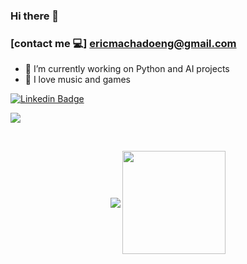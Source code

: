 ### Hi there 👋

### [contact me 💻] ericmachadoeng@gmail.com

- 🔭  I’m currently working on Python and AI projects
- 🚴  I love music and games


[![Linkedin Badge](https://img.shields.io/badge/-linkedin-%230077B5?style=for-the-badge&logo=linkedin&logoColor=white)](https://www.linkedin.com/in/eric-machado-738979156/)

![](https://komarev.com/ghpvc/?username=ericjmachado&color=blue&style=flat)

<br>

<p align="center">
   <img
      align="center"
      src="https://github-readme-stats.vercel.app/api/top-langs/?username=ericjmachado&layout=compact&theme=tokyonight"
    />
  <img   
      align="center"
      height="165" 
       src="https://github-readme-stats.vercel.app/api?username=ericjmachado&show_icons=true&theme=tokyonight"
    />
</p>
